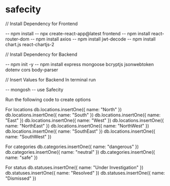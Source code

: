 # safecity
// Install Dependency for Frontend

--  npm install
--  npx create-react-app@latest frontend
--  npm install react-router-dom
--  npm install axios
--  npm install jwt-decode
--  npm install chart.js react-chartjs-2

// Install Dependency for Backend

-- npm init -y
-- npm install express mongoose bcryptjs jsonwebtoken dotenv cors body-parser


// Insert Values for Backend
In terminal run

-- mongosh
-- use Safecity

Run the following code to create options

For locations
db.locations.insertOne({ name: "North" })
db.locations.insertOne({ name: "South" })
db.locations.insertOne({ name: "East" })
db.locations.insertOne({ name: "West" })
db.locations.insertOne({ name: "NorthEast" })
db.locations.insertOne({ name: "NorthWest" })
db.locations.insertOne({ name: "SouthEast" })
db.locations.insertOne({ name: "SouthWest" })

For categories
db.categories.insertOne({ name: "dangerous" })
db.categories.insertOne({ name: "neutral" })
db.categories.insertOne({ name: "safe" })

For status
db.statuses.insertOne({ name: "Under Investigation" })
db.statuses.insertOne({ name: "Resolved" })
db.statuses.insertOne({ name: "Dismissed" })

